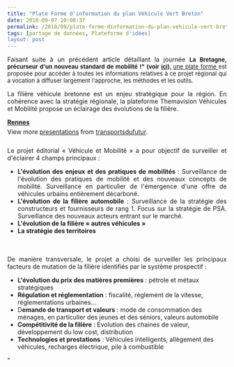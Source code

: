 ```yaml
---
title: "Plate Forme d'information du plan Véhicule Vert Breton"
date: 2010-09-07 10:08:37
permalink: /2010/09/plate-forme-dinformation-du-plan-vehicule-vert-breton.html
tags: [partage de données, Plateforme d'idées]
layout: post
---
```


<p style="text-align: justify">Faisant suite à un précédent article détaillant la journée <strong><span style="font-size: small">La Bretagne, précurseur d'un nouveau standard de mobilité !" (voir <a href=" /2010/07/synthese-conference-plan-vehicule-vert-breton-du-1er-juillet-2010.html" target="_self">ici</a>), </span></strong><span style="font-size: small"><a href="http://www.themavision.fr/jcms/c_70658/projet-editorial" target="_blank">une plate forme </a>est proposée pour accéder à toutes les informations relatives à ce projet régional qui a vocation à diffuser largement l'approche, les méthodes et les outils.</span></p> <p style="text-align: justify">La filière véhicule bretonne est un enjeu stratégique pour la région. En cohérence avec la stratégie régionale, la plateforme Themavision Véhicules et Mobilité propose un éclairage des évolutions de la filière.</p> <div id="__ss_5143677" style="width: 425px"><strong style="margin: 12px 0 4px"><a href="http://www.slideshare.net/transportsdufutur/rennes" title="Rennes">Rennes</a></strong>        <div style="padding: 5px 0 12px">View more <a href="http://www.slideshare.net/">presentations</a> from <a href="http://www.slideshare.net/transportsdufutur">transportsdufutur</a>.</div> </div> <p style="text-align: justify"> </p>  <!--more-->   <p style="text-align: justify">Le projet éditorial « Véhicule et Mobilité » a pour objectif de surveiller et d'éclairer 4 champs principaux :</p> <ul style="text-align: justify"> <li><strong>L'évolution des enjeux et des pratiques de mobilités</strong> : Surveillance de l'évolution des pratiques de mobilité et des nouveaux concepts de mobilité. Surveillance en particulier de l'émergence d'une offre de véhicules urbains entièrement décarboné.</li> <li><strong>L'évolution de la filière automobile</strong> : Surveillance de la stratégie des constructeurs et fournisseurs de rang 1. Focus sur la stratégie de PSA. Surveillance des nouveaux acteurs entrant sur le marché.</li> <li><strong>L'évolution de la filière « autres véhicules »</strong></li> <li><strong>La stratégie des territoires</strong></li> </ul> <p style="text-align: justify"><br /><br />De manière transversale, le projet a choisi de surveiller les principaux facteurs de mutation de la filière identifiés par le système prospectif :</p> <ul> <li><strong>L'évolution du prix des matières premières</strong> : pétrole et métaux stratégiques</li> <li><strong>Régulation et réglementation</strong> : fiscalité, règlement de la vitesse, réglementations urbaines…</li> <li>D<strong>emande de transport et valeurs</strong> : mode de consommation des ménages, en particulier des jeunes et des séniors, valeurs automobile</li> <li><strong>Compétitivité de la filière</strong> : Evolution des chaines de valeur, développement du low cost, distribution</li> <li><strong>Technologies et prestations</strong> : Véhicules intelligents, allègement des véhicules, recharges électrique, pile à combustible</li> </ul>"
